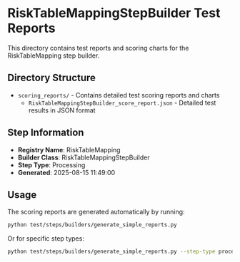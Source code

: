 # RiskTableMappingStepBuilder Test Reports

This directory contains test reports and scoring charts for the RiskTableMapping step builder.

## Directory Structure

- `scoring_reports/` - Contains detailed test scoring reports and charts
  - `RiskTableMappingStepBuilder_score_report.json` - Detailed test results in JSON format

## Step Information

- **Registry Name**: RiskTableMapping
- **Builder Class**: RiskTableMappingStepBuilder
- **Step Type**: Processing
- **Generated**: 2025-08-15 11:49:00

## Usage

The scoring reports are generated automatically by running:

```bash
python test/steps/builders/generate_simple_reports.py
```

Or for specific step types:

```bash
python test/steps/builders/generate_simple_reports.py --step-type processing
```
